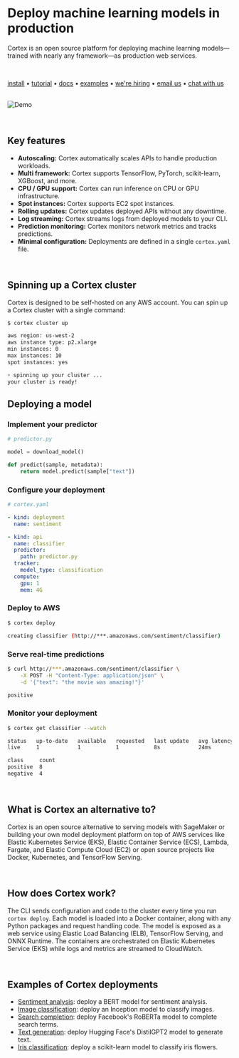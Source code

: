 # Deploy machine learning models in production

Cortex is an open source platform for deploying machine learning models—trained with nearly any framework—as production web services.

<br>

<!-- Delete on release branches -->
<!-- CORTEX_VERSION_README_MINOR -->
[install](https://www.cortex.dev/install) • [tutorial](https://www.cortex.dev/iris-classifier) • [docs](https://www.cortex.dev) • [examples](https://github.com/cortexlabs/cortex/tree/0.11/examples) • [we're hiring](https://angel.co/cortex-labs-inc/jobs) • [email us](mailto:hello@cortex.dev) • [chat with us](https://gitter.im/cortexlabs/cortex)<br><br>

<!-- Set header Cache-Control=no-cache on the S3 object metadata (see https://help.github.com/en/articles/about-anonymized-image-urls) -->
![Demo](https://d1zqebknpdh033.cloudfront.net/demo/gif/v0.8.gif)

<br>

## Key features

* **Autoscaling:** Cortex automatically scales APIs to handle production workloads.
* **Multi framework:** Cortex supports TensorFlow, PyTorch, scikit-learn, XGBoost, and more.
* **CPU / GPU support:** Cortex can run inference on CPU or GPU infrastructure.
* **Spot instances:** Cortex supports EC2 spot instances.
* **Rolling updates:** Cortex updates deployed APIs without any downtime.
* **Log streaming:** Cortex streams logs from deployed models to your CLI.
* **Prediction monitoring:** Cortex monitors network metrics and tracks predictions.
* **Minimal configuration:** Deployments are defined in a single `cortex.yaml` file.

<br>

## Spinning up a Cortex cluster

Cortex is designed to be self-hosted on any AWS account. You can spin up a Cortex cluster with a single command:

```bash
$ cortex cluster up

aws region: us-west-2
aws instance type: p2.xlarge
min instances: 0
max instances: 10
spot instances: yes

￮ spinning up your cluster ...
your cluster is ready!
```

## Deploying a model

### Implement your predictor

```python
# predictor.py

model = download_model()

def predict(sample, metadata):
    return model.predict(sample["text"])
```

### Configure your deployment

```yaml
# cortex.yaml

- kind: deployment
  name: sentiment

- kind: api
  name: classifier
  predictor:
    path: predictor.py
  tracker:
    model_type: classification
  compute:
    gpu: 1
    mem: 4G
```

### Deploy to AWS

```bash
$ cortex deploy

creating classifier (http://***.amazonaws.com/sentiment/classifier)
```

### Serve real-time predictions

```bash
$ curl http://***.amazonaws.com/sentiment/classifier \
    -X POST -H "Content-Type: application/json" \
    -d '{"text": "the movie was amazing!"}'

positive
```

### Monitor your deployment

```bash
$ cortex get classifier --watch

status   up-to-date   available   requested   last update   avg latency
live     1            1           1           8s            24ms

class     count
positive  8
negative  4
```

<br>

## What is Cortex an alternative to?

Cortex is an open source alternative to serving models with SageMaker or building your own model deployment platform on top of AWS services like Elastic Kubernetes Service (EKS), Elastic Container Service (ECS), Lambda, Fargate, and Elastic Compute Cloud (EC2) or open source projects like Docker, Kubernetes, and TensorFlow Serving.

<br>

## How does Cortex work?

The CLI sends configuration and code to the cluster every time you run `cortex deploy`. Each model is loaded into a Docker container, along with any Python packages and request handling code. The model is exposed as a web service using Elastic Load Balancing (ELB), TensorFlow Serving, and ONNX Runtime. The containers are orchestrated on Elastic Kubernetes Service (EKS) while logs and metrics are streamed to CloudWatch.

<br>

## Examples of Cortex deployments

<!-- CORTEX_VERSION_README_MINOR x5 -->
* [Sentiment analysis](https://github.com/cortexlabs/cortex/tree/0.11/examples/tensorflow/sentiment-analyzer): deploy a BERT model for sentiment analysis.
* [Image classification](https://github.com/cortexlabs/cortex/tree/0.11/examples/tensorflow/image-classifier): deploy an Inception model to classify images.
* [Search completion](https://github.com/cortexlabs/cortex/tree/0.11/examples/tensorflow/search-completer): deploy Facebook's RoBERTa model to complete search terms.
* [Text generation](https://github.com/cortexlabs/cortex/tree/0.11/examples/pytorch/text-generator): deploy Hugging Face's DistilGPT2 model to generate text.
* [Iris classification](https://github.com/cortexlabs/cortex/tree/0.11/examples/sklearn/iris-classifier): deploy a scikit-learn model to classify iris flowers.
